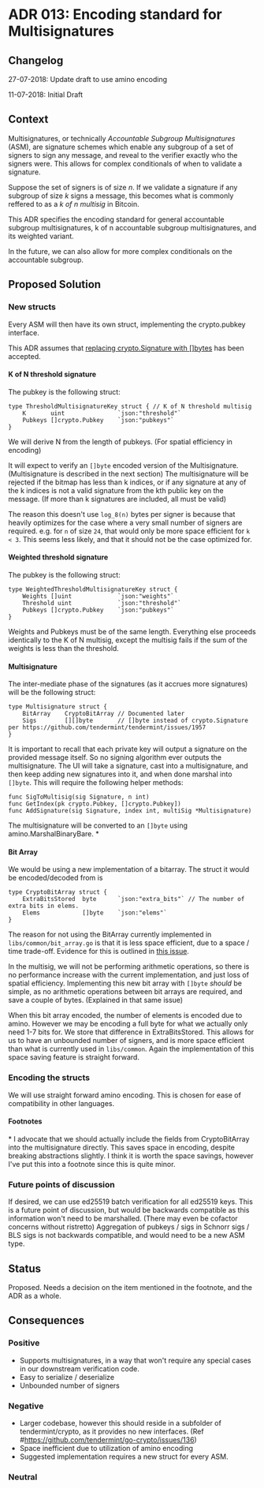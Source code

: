 # ADR 013: Encoding standard for Multisignatures

## Changelog 

27-07-2018: Update draft to use amino encoding

11-07-2018: Initial Draft

## Context

Multisignatures, or technically _Accountable Subgroup Multisignatures_ (ASM), 
are signature schemes which enable any subgroup of a set of signers to sign any message, 
and reveal to the verifier exactly who the signers were. 
This allows for complex conditionals of when to validate a signature.

Suppose the set of signers is of size _n_.
If we validate a signature if any subgroup of size _k_ signs a message,
this becomes what is commonly reffered to as a _k of n multisig_ in Bitcoin.

This ADR specifies the encoding standard for general accountable subgroup multisignatures,
k of n accountable subgroup multisignatures, and its weighted variant.

In the future, we can also allow for more complex conditionals on the accountable subgroup. 

## Proposed Solution

### New structs

Every ASM will then have its own struct, implementing the crypto.pubkey interface.

This ADR assumes that [replacing crypto.Signature with []bytes](https://github.com/tendermint/tendermint/issues/1957) has been accepted.

#### K of N threshold signature

The pubkey is the following struct:

```golang
type ThresholdMultisignatureKey struct { // K of N threshold multisig
	K       uint               `json:"threshold"`
	Pubkeys []crypto.Pubkey    `json:"pubkeys"`
}
```
We will derive N from the length of pubkeys. (For spatial efficiency in encoding)

It will expect to verify an `[]byte` encoded version of the Multisignature.
(Multisignature is described in the next section)
The multisignature will be rejected if the bitmap has less than k indices,
or if any signature at any of the k indices is not a valid signature from
the kth public key on the message.
(If more than k signatures are included, all must be valid)

The reason this doesn't use `log_8(n)` bytes per signer is because that heavily optimizes for the case where a very small number of signers are required.
e.g. for `n` of size `24`, that would only be more space efficient for `k < 3`. 
This seems less likely, and that it should not be the case optimized for.

#### Weighted threshold signature

The pubkey is the following struct:

```golang
type WeightedThresholdMultisignatureKey struct {
	Weights []uint             `json:"weights"`
	Threshold uint             `json:"threshold"`
	Pubkeys []crypto.Pubkey    `json:"pubkeys"`
}
```
Weights and Pubkeys must be of the same length.
Everything else proceeds identically to the K of N multisig, 
except the multisig fails if the sum of the weights is less than the threshold.

#### Multisignature

The inter-mediate phase of the signatures (as it accrues more signatures) will be the following struct:
```golang
type Multisignature struct {
	BitArray    CryptoBitArray // Documented later
	Sigs        [][]byte       // []byte instead of crypto.Signature per https://github.com/tendermint/tendermint/issues/1957
}
```

It is important to recall that each private key will output a signature on the provided message itself.
So no signing algorithm ever outputs the multisignature.
The UI will take a signature, cast into a multisignature, and then keep adding
new signatures into it, and when done marshal into `[]byte`.
This will require the following helper methods:
```golang
func SigToMultisig(sig Signature, n int)
func GetIndex(pk crypto.Pubkey, []crypto.Pubkey])
func AddSignature(sig Signature, index int, multiSig *Multisignature)
```
The multisignature will be converted to an `[]byte` using amino.MarshalBinaryBare. \*

#### Bit Array
We would be using a new implementation of a bitarray. The struct it would be encoded/decoded from is 
```golang
type CryptoBitArray struct {
	ExtraBitsStored  byte      `json:"extra_bits"` // The number of extra bits in elems. 
	Elems            []byte    `json:"elems"`
}
```
The reason for not using the BitArray currently implemented in `libs/common/bit_array.go`
is that it is less space efficient, due to a space / time trade-off.
Evidence for this is outlined in [this issue](https://github.com/tendermint/tendermint/issues/2077). 

In the multisig, we will not be performing arithmetic operations,
so there is no performance increase with the current implementation,
and just loss of spatial efficiency.
Implementing this new bit array with `[]byte` _should_ be simple, as no
arithmetic operations between bit arrays are required, and save a couple of bytes.
(Explained in that same issue)

When this bit array encoded, the number of elements is encoded due to amino.
However we may be encoding a full byte for what we actually only need 1-7 bits for.
We store that difference in ExtraBitsStored.
This allows for us to have an unbounded number of signers, and is more space efficient than what is currently used in `libs/common`.
Again the implementation of this space saving feature is straight forward.

### Encoding the structs

We will use straight forward amino encoding. This is chosen for ease of compatibility in other languages. 

#### Footnotes
\* I advocate that we should actually include the fields from CryptoBitArray into the multisignature directly. This saves space in encoding, despite breaking abstractions slightly. I think it is worth the space savings, however I've put this into a footnote since this is quite minor. 

### Future points of discussion

If desired, we can use ed25519 batch verification for all ed25519 keys.
This is a future point of discussion, but would be backwards compatible as this information won't need to be marshalled.
(There may even be cofactor concerns without ristretto)
Aggregation of pubkeys / sigs in Schnorr sigs / BLS sigs is not backwards compatible, and would need to be a new ASM type.

## Status

Proposed. Needs a decision on the item mentioned in the footnote, and the ADR as a whole. 

## Consequences

### Positive
* Supports multisignatures, in a way that won't require any special cases in our downstream verification code. 
* Easy to serialize / deserialize
* Unbounded number of signers

### Negative
* Larger codebase, however this should reside in a subfolder of tendermint/crypto, as it provides no new interfaces. (Ref #https://github.com/tendermint/go-crypto/issues/136)
* Space inefficient due to utilization of amino encoding
* Suggested implementation requires a new struct for every ASM. 

### Neutral
